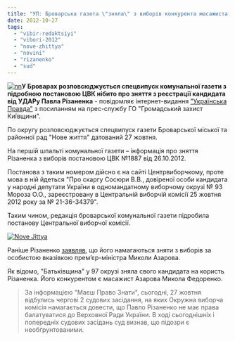 ```yaml
---
title: "УП: Броварська газета \"зняла\" з виборів конкурента масажиста Азарова"
date: 2012-10-27
tags: 
  - "vibir-redaktsiyi"
  - "vibori-2012"
  - "nove-zhittya"
  - "novini"
  - "rizanenko"
  - "sud"
---
```


[![](https://mpz.brovary.org/wp-content/uploads/2012/10/nn.jpg "nn")](https://mpz.brovary.org/wp-content/uploads/2012/10/nn.jpg)**У Броварах розповсюджується спецвипуск комунальної газети з підробною постановою ЦВК нібито про зняття з реєстрації кандидата від УДАРу Павла Різаненка** - повідомляє інтернет-видання ["Українська Правда"](http://www.pravda.com.ua/news/2012/10/27/6975587/) з посиланням на прес-службу ГО "Громадський захист Київщини".

По округу розповсюджується спецвипуск газети Броварської міської та районної рад "Нове життя" датований 27 жовтня.

На першій шпальті комунальної газети – інформація про зняття Різаненка з виборів постановою ЦВК №1887 від 26.10.2012.

Постанова з таким номером дійсно є на сайті Центрвиборчкому, проте мова в ній йдеться "Про скаргу Сосюри В.В., довіреної особи кандидата у народні депутати України в одномандатному виборчому окрузі № 93 Мороза О.О., зареєстровану в Центральній виборчій комісії 25 жовтня 2012 року за № 21-36-34379".

Таким чином, редакція броварської комунальної газети підробила постанову Центральної виборчої комісії.

[![](https://mpz.brovary.org/wp-content/uploads/2012/10/Nove-Jittya.jpg "Nove Jittya")](https://mpz.brovary.org/wp-content/uploads/2012/10/Nove-Jittya.jpg)

Раніше Різаненко [заявляв](http://www.pravda.com.ua/news/2012/10/23/6975191/), що його намагаються зняти з виборів за особистою вказівкою прем’єр-міністра Миколи Азарова.

Як відомо, "Батьківщина" у 97 окрузі зняла свого кандидата на користь Різаненка. Його конкурентом є масажист Азарова Микола Федоренко.

> За інформацією "Маєш Право Знати", сьогодні, 27 жовтня відбулись чергові 2 судових засідання, на яких Окружна виборча комісія намагається довести, що Павло Різаненко не має права балатуватися до Верховної Ради України. В ході сьогоднішніх і попередніх судових засідань суд визнав, що підозри є необґрунтованими.
